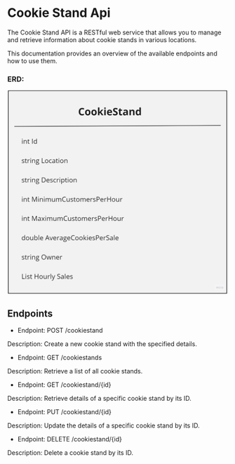 # Cookie Stand Api

The Cookie Stand API is a RESTful web service that allows you to manage and retrieve information about cookie stands in various locations.

This documentation provides an overview of the available endpoints and how to use them.

### ERD: 

![ERD](assets/ERD.jpg)

## Endpoints
* Endpoint: POST /cookiestand

Description: Create a new cookie stand with the specified details.

* Endpoint: GET /cookiestands

Description: Retrieve a list of all cookie stands.


* Endpoint: GET /cookiestand/{id}

Description: Retrieve details of a specific cookie stand by its ID.

* Endpoint: PUT /cookiestand/{id}

Description: Update the details of a specific cookie stand by its ID.

* Endpoint: DELETE /cookiestand/{id}

Description: Delete a cookie stand by its ID.
